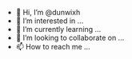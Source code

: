 - 👋 Hi, I’m @dunwixh
- 👀 I’m interested in ...
- 🌱 I’m currently learning ...
- 💞️ I’m looking to collaborate on ...
- 📫 How to reach me ...

<!---
dunwixh/dunwixh is a ✨ special ✨ repository because its `README.md` (this file) appears on your GitHub profile.
You can click the Preview link to take a look at your changes.
--->

